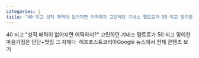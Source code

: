 ```yaml
---
categories: j
title: "40 되고 성적 매력이 없어지면 어떡하지 고민하던 기네스 펠트로가 50 되고 맞이한 마음가짐은 단단멋짐 그 자체다  허프포스트코리아"
---
```

40 되고 "성적 매력이 없어지면 어떡하지?" 고민하던 기네스 펠트로가 50 되고 맞이한 마음가짐은 단단+멋짐 그 자체다&nbsp;&nbsp;허프포스트코리아Google 뉴스에서 전체 콘텐츠 보기